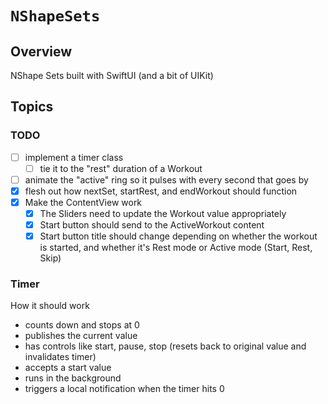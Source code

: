 # ``NShapeSets``

## Overview

NShape Sets built with SwiftUI (and a bit of UIKit)

## Topics

### TODO

- [ ] implement a timer class
    - [ ] tie it to the "rest" duration of a Workout
- [ ] animate the "active" ring so it pulses with every second that goes by
- [x] flesh out how nextSet, startRest, and endWorkout should function
- [x] Make the ContentView work
    - [x] The Sliders need to update the Workout value appropriately
    - [x] Start button should send to the ActiveWorkout content
    - [x] Start button title should change depending on whether the workout is started, and whether it's Rest mode or Active mode (Start, Rest, Skip)
    
### Timer

How it should work

- counts down and stops at 0
- publishes the current value
- has controls like start, pause, stop (resets back to original value and invalidates timer)
- accepts a start value
- runs in the background
- triggers a local notification when the timer hits 0
